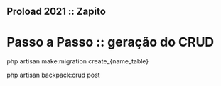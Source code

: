 ## Proload 2021 :: Zapito ##

# Passo a Passo :: geração do CRUD

php artisan make:migration create_{name_table}

php artisan backpack:crud post

